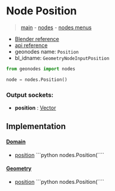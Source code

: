 # Node Position

> [main](../structure.md) - [nodes](nodes.md) - [nodes menus](nodes_menus.md)

- [Blender reference](https://docs.blender.org/manual/en/latest/modeling/geometry_nodes/input/position.html)
- [api reference](https://docs.blender.org/api/current/bpy.types.GeometryNodeInputPosition.html)
- geonodes name: `Position`
- bl_idname: `GeometryNodeInputPosition`

```python
from geonodes import nodes

node = nodes.Position()
```

### Output sockets:

- **position** : [Vector](Vector.md)

## Implementation

#### [Domain](Domain.md)

 - [position](Domain.md#position-property) ```python nodes.Position(````
#### [Geometry](Geometry.md)

 - [position](Geometry.md#position-property) ```python nodes.Position(````
